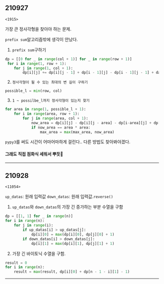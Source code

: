 ## 210927

`<1915>`

가장 큰 정사각형을 찾아야 하는 문제.

`prefix sum`알고리즘밖에 생각이 안났다.

1. `prefix sum`구하기

```python
dp = [[0 for _ in range(col + 1)] for _ in range(row + 1)]
 for i in range(1, row + 1):
    for j in range(1, col + 1):
        dp[i][j] += dp[i][j - 1] + dp[i - 1][j] - dp[i - 1][j - 1] + datas[i - 1][j - 1]
```

2. `정사각형이 될 수 있는 최대의 변 길이 구하기`

```python
possible_l = min(row, col)
```

3. `1 ~ possilbe_l까지 정사각형이 있는지 찾기`

```python
for area in range(1, possible_l + 1):
    for i in range(area, row + 1):
        for j in range(area, col + 1):
            now_area = dp[i][j] - dp[i][j - area] - dp[i-area][j] + dp[i - area][j - area]
            if now_area == area * area:
                max_area = max(max_area, now_area)
```

`pypy3`를 써도 시간이 어마어마하게 걸린다.. 다른 방법도 찾아봐야겠다.

#### 그래도 직접 점화식 세워서 뿌듯🔆

---

## 210928

`<11054>`

`up_datas`: 원래 입력값
`down_datas`: 원래 입력값.`reverse()`

1. `up_datas`와 `down_datas`의 가장 긴 증가하는 부분 수열을 구함

```python
dp = [[1, 1] for _ in range(n)]
for i in range(n):
    for j in range(i):
        if up_datas[i] > up_datas[j]:
            dp[i][0] = max(dp[i][0], dp[j][0] + 1)
        if down_datas[i] > down_datas[j]:
            dp[i][1] = max(dp[i][1], dp[j][1] + 1)
```

2. 가장 긴 바이토닉 수열을 구함.

```python
result = 0
for i in range(n):
    result = max(result, dp[i][0] + dp[n - 1 - i][1] - 1)
```

---

